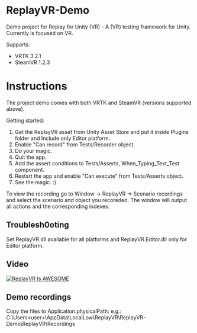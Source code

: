 # ReplayVR-Demo
Demo project for Replay for Unity (VR) - A (VR) testing framework for Unity. Currently is focused on VR.

Supports:
- VRTK 3.2.1
- SteamVR 1.2.3

# Instructions
The project demo comes with both VRTK and SteamVR (versions supported above).

Getting started:
1. Get the ReplayVR asset from Unity Asset Store and put it inside Plugins folder and Include only Editor platform.
2. Enable "Can record" from Tests/Recorder object.
3. Do your magic.
4. Quit the app.
5. Add the assert conditions to Tests/Asserts, When_Typing_Text_Test component.
6. Restart the app and enable "Can execute" from Tests/Asserts object.
7. See the magic. :)

To view the recording go to Window -> ReplayVR -> Scenario recordings and select the scenario and object you recoreded. The window will output all actions and the corresponding indexes.

## Troublesh0oting
Set ReplayVR.dll available for all platforms and ReplayVR.Editor.dll only for Editor platform.

## Video
[![ReplayVR Is AWESOME](https://img.youtube.com/vi/8i3rRpSFl-4/0.jpg)](https://www.youtube.com/watch?v=8i3rRpSFl-4 "ReplayVR Is AWESOME")

## Demo recordings
Copy the files to Application.physicalPath:
e.g.: C:\Users\<user>\AppData\LocalLow\ReplayVR\ReplayVR-Demo\ReplayVR\Recordings
